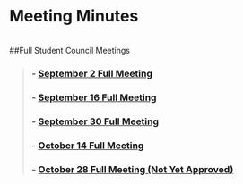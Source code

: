 <br />

# Meeting Minutes 
<br/>
##Full Student Council Meetings
<blockquote>
  <h3>- <a href="./meetingMinutes/15.09.02FullStudentCouncilMeetingMinutes2.pdf" target="_blank">September 2 Full Meeting</a></li></h3>
  <h3>- <a href="./meetingMinutes/15.09.16MeetingMinutes.pdf" target="_blank">September 16 Full Meeting</a></li></h3>
  <h3>- <a href="./meetingMinutes/15.09.30FullStudentCouncilMeetingMinutes.pdf" target="_blank">September 30 Full Meeting</a></li></h3>
  <h3>- <a href="./meetingMinutes/15.10.14FullStudentCouncilMeetingMinutes.pdf" target="_blank">October 14 Full Meeting</a></li></h3>
  <h3>- <a href="./meetingMinutes/15.10.28FullStudentCouncilMeetingMinutes.pdf" target="_blank">October 28 Full Meeting (Not Yet Approved)</a></li></h3>
</blockquote>
<!---
- [September 3 Full Meeting](./meetingMinutes/9.03FullMeetingMinutes.pdf)
- [September 17 Full Meeting](./meetingMinutes/9.17FullMeetingMinutes.pdf)
- [October 1 Full Meeting](./meetingMinutes/10.01FullMeetingMinutes.pdf)
- [October 15 Full Meeting](./meetingMinutes/10.15FullMeetingMinutes.pdf)
- [October 29 Full Meeting](./meetingMinutes/10.29FullMeetingMinutes.pdf)
- [November 12 Full Meeting](./meetingMinutes/11.12FullMeetingMinutes.pdf)
- [December 3 Full Meeting](./meetingMinutes/12.03FullMeetingMinutes.pdf)
- [December 17 Full Meeting](./meetingMinutes/12.17FullMeetingMinutes.pdf)
- [January 14 Full Meeting](./meetingMinutes/1.14FullMeetingMinutes.pdf)
- [January 28 Full Meeting](./meetingMinutes/1.28FullMeetingMinutes.pdf)
- [February 11 Full Meeting](./meetingMinutes/2.11FullMeetingMinutes.pdf)
- [March 11 Full Meeting](./meetingMinutes/3.11FullMeetingMinutes.pdf)
- [March 18 Full Meeting](./meetingMinutes/3.18FullMeetingMinutes.pdf)
- [April 8 Full Meeting](./meetingMinutes/4.08FullMeetingMinutes.pdf)
- [April 22 Full Meeting](./meetingMinutes/4.22FullMeetingMinutes.pdf)
- [May 6 Full Meeting](./meetingMinutes/5.06FullMeetingMinutes.pdf)
- [May 20 Full Meeting](./meetingMinutes/5.20FullMeetingMinutes.pdf)
- [June 3 Full Meeting](./meetingMinutes/6.03FullMeetingMinutes.pdf)
--->







